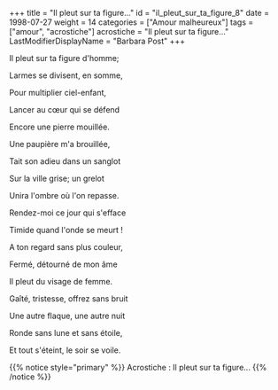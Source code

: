 +++
title = "Il pleut sur ta figure..."
id = "il_pleut_sur_ta_figure_8"
date = 1998-07-27
weight = 14
categories = ["Amour malheureux"]
tags = ["amour", "acrostiche"]
acrostiche = "Il pleut sur ta figure..."
LastModifierDisplayName = "Barbara Post"
+++

Il pleut sur ta figure d'homme;

Larmes se divisent, en somme,

Pour multiplier ciel-enfant,

Lancer au cœur qui se défend

Encore une pierre mouillée.

Une paupière m'a brouillée,

Tait son adieu dans un sanglot

Sur la ville grise; un grelot

Unira l'ombre où l'on repasse.

Rendez-moi ce jour qui s'efface

Timide quand l'onde se meurt !

A ton regard sans plus couleur,

Fermé, détourné de mon âme

Il pleut du visage de femme.

Gaîté, tristesse, offrez sans bruit

Une autre flaque, une autre nuit

Ronde sans lune et sans étoile,

Et tout s'éteint, le soir se voile.

{{% notice style="primary" %}}
Acrostiche : Il pleut sur ta figure...
{{% /notice %}}
